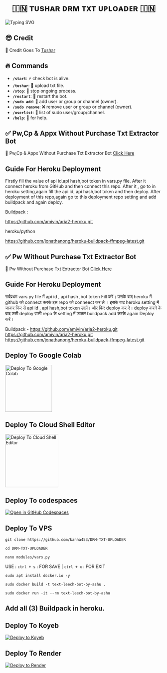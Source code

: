 <h1 align="center">
  🇮🇳 ᴛᴜsʜᴀʀ ᴅʀᴍ ᴛxᴛ ᴜᴘʟᴏᴀᴅᴇʀ 🇮🇳
</h1>

![Typing SVG](https://readme-typing-svg.herokuapp.com/?lines=Welcome+To+Txt+Uploader+Bot+!)

## 😎 Credit

🥳 Credit Goes To [Tushar](https://t.me/Tushar0125)

  
## 🔥 Commands

- **`/start`**: ⚡ check bot is alive.
- **`/tushar`**:  📁 upload txt file.
- **`/stop`**: 🛑 stop ongoing process.
- **`/restart`**: 🔮 restart the bot.
- **`/sudo add`**: 🎊 add user or group or channel (owner).
- **`/sudo remove`**: ❌ remove user or group or channel (owner).
- **`/userlist`**: 📜 list of sudo user/group/channel.
- **`/help`**: 🎉 for help.


## ✅ Pw,Cp & Appx Without Purchase Txt Extractor Bot

🥳 Pw,Cp & Appx Without Purchase Txt Extractor Bot [Click Here](https://t.me/RealTxtExtractorRoBot)
 

## Guide For Heroku Deployment 

Firstly fill the value of api id,api hash,bot token in vars.py file. After it connect heroku from GitHub and then connect this repo. After it , go to in heroku setting,again fill the api id, api hash,bot token and then deploy. After deployment of this repo,again go to this deployment repo setting and add buildpack and again deploy.

Buildpack : 

https://github.com/amivin/aria2-heroku.git

heroku/python

https://github.com/jonathanong/heroku-buildpack-ffmpeg-latest.git



## ✅ Pw Without Purchase Txt Extractor Bot

🥳 Pw Without Purchase Txt Extractor Bot [Click Here](https://t.me/PwTxtExtractorBot)
 

## Guide For Heroku Deployment 


सर्वप्रथम vars.py file में api id , api hash ,bot token Fill करें।
उसके बाद heroku में github को connect करके इस repo को conneect कर ले ।
इसके बाद heroku setting में जाकर फिर से api id , api hash,bot token डालें। और फिर deploy कर दे।
deploy करने के बाद उसी deploy वाली repo के setting में जाकर buildpack add करके again Deploy करें।
 
Buildpack - https://github.com/amivin/aria2-heroku.git
https://github.com/amivin/aria2-heroku.git
https://github.com/jonathanong/heroku-buildpack-ffmpeg-latest.git


## Deploy To Google Colab

<a href="https://colab.research.google.com/github/kanha453/DRM-TXT-UPLOADER/blob/main/DRM-TXT-UPLOADER.ipynb" target="_blank">
  <img src="https://ashutoshgoswami24.github.io/Me/img/gc.png" alt="Deploy To Google Colab" style="width:150px;"/>
</a>

## Deploy To Cloud Shell Editor
<a target="/blank" href="https://shell.cloud.google.com/cloudshell/open?cloudshell_git_repo=https://github.com/kanha453/DRM-TXT-UPLOADER&tutorial=help/gcloud.md" >
  <img src="https://raw.githubusercontent.com/AshutoshGoswami24/text-leech-bot/main/.github/img/x.svg" alt="Deploy To Cloud Shell Editor" style="width:170px;"></a>
  
## Deploy To codespaces

[![Open in GitHub Codespaces](https://github.com/codespaces/badge.svg)](https://codespaces.new/kanha453/DRM-TXT-UPLOADER)

## Deploy To VPS
```
git clone https://github.com/kanha453/DRM-TXT-UPLOADER
```

```
cd DRM-TXT-UPLOADER
```

```
nano modules/vars.py
```

USE : `ctrl + s` : FOR SAVE | `ctrl + x` : FOR EXIT

```
sudo apt install docker.io -y
```
```
sudo docker build -t text-leech-bot-by-ashu .
```

```
sudo docker run -it --rm text-leech-bot-by-ashu
```




## Add all (3) Buildpack in heroku.

## Deploy To Koyeb

[![Deploy to Koyeb](https://www.koyeb.com/static/images/deploy/button.svg)](https://app.koyeb.com/deploy?name=advance-txt-uploader&repository=Tushar557845%2FADVANCE-TXT-UPLOADER&branch=main&builder=dockerfile&instance_type=free&instances_min=0&autoscaling_sleep_idle_delay=300&ports=8080%3Bhttp%3B%2F&hc_protocol%5B8080%5D=tcp&hc_grace_period%5B8080%5D=5&hc_interval%5B8080%5D=30&hc_restart_limit%5B8080%5D=3&hc_timeout%5B8080%5D=5&hc_path%5B8080%5D=%2F&hc_method%5B8080%5D=get)

## Deploy To Render

[![Deploy to Render](https://render.com/images/deploy-to-render-button.svg)](https://render.com/deploy?repo=https://github.com/kanha453/DRM-TXT-UPLOADER)
